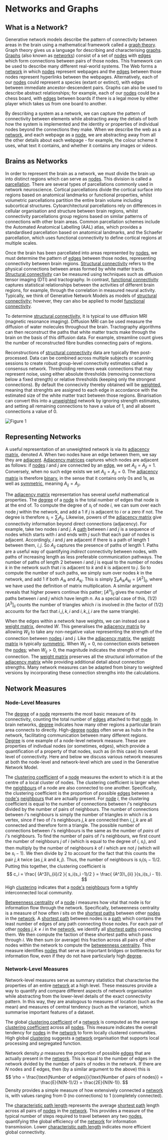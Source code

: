 # Networks and Graphs

## What is a Network?

Generative network models describe the pattern of connectivity between areas in the brain using a mathematical framework called a [graph theory](glossary.md#graph). Graph theory gives us a language for describing and characterising [graphs](glossary.md#graph). [Graphs](glossary.md#graph) (also known as [networks](glossary.md#network)) consist of a set of [nodes](glossary.md#node) with [edges](glossary.md#edge) which form connections between pairs of those nodes. This framework can be used to describe many different real-world systems. The Web forms a [network](glossary.md#network) in which [nodes](glossary.md#node) represent webpages and the [edges](glossary.md#edge) between those nodes represent hyperlinks between the webpages. Alternatively, each of our [nodes](glossary.md#node) could represent a species (extant or extinct), with edges between immediate ancestor-descendent pairs. Graphs can also be used to describe abstract relationships; for example, each of our [nodes](glossary.md#node) could be a chess board, with [edges](glossary.md#edge) between boards if there is a legal move by either player which takes us from one board to another.     

By describing a system as a network, we can capture the pattern of connectivity between elements while abstracting away the detials of both how the system is implemented and the identity or properties of individual nodes beyond the connections they make. When we describe the web as a [network](glossary.md#network), and each webpage as a [node](glossary.md#node), we are abstracting away from all the other details about each webpage - for example, the colour scheme it uses, what text it contains, and whether it contains any images or videos.

<!-- 
 In these examples, the network structure captures the fundamental pattern of connectivity whilst abstracting away many physical details. This simple yet powerful representation allows us to capture the essential structure of complex systems by focusing on the relationships between components rather than the components themselves. Networks can be either weighted or unweighted: unweighted networks contain [edges](glossary.md#edge) that are simply present or absent, whilst weighted networks have [edges](glossary.md#edge) with different strengths or capacities.


Networks capture abstract structure in a way that allows two real, physical systems to have identical network representations despite having very different physical instantiations. For instance, a social network of friendships and a network of protein interactions might both exhibit the same mathematical properties, such as small-world connectivity or scale-free degree distributions, even though one describes human relationships and the other molecular interactions. -->

## Brains as Networks

In order to represent the brain as a network, we must divide the brain up into distinct regions which can serve as [nodes](glossary.md#node). This division is called a [parcellation](glossary.md#parcellation). There are several types of parcellations commonly used in network neuroscience. Cortical parcellations divide the cortical surface into regions based on anatomical landmarks or functional properties, whilst volumetric parcellations partition the entire brain volume including subcortical structures. Cytoarchitectural parcellations rely on differences in cellular organisation and structure between brain regions, whilst connectivity parcellations group regions based on similar patterns of connections with other brain areas. Common parcellation schemes include the Automated Anatomical Labelling (AAL) atlas, which provides a standardised parcellation based on anatomical landmarks, and the Schaefer parcellation, which uses functional connectivity to define cortical regions at multiple scales.

Once the brain has been parcellated into areas represented by [nodes](glossary.md#nodes), we must determine the pattern of [edges](glossary.md#edge) between those nodes, representing connectivity between brain regions. [Structural connectivity](glossary.md#structural-connectivity) refers to the physical connections between areas formed by white matter tracts. [Structural connectivity](glossary.md#structural-connectivity) can be measured using techniques such as diffusion tensor imaging (DTI) and tractography. In contrast, [functional connectivity](glossary.md#functional-connectivity) captures statistical relationships between the activities of different brain regions, for example, through the correlation in measured neural activity. Typically, we think of Generative Network Models as models of [structural connectivity](glossary.md#structural-connectivity); however, they can also be applied to model [functional connectivity](glossary.md#functional-connectivity). 

To determine [structural connectivity](glossary.md#structural-connectivity), it is typical to use diffusion MRI (magnetic resonance imaging). Diffusion MRI can be used measure the diffusion of water molecules throughout the brain. Tractography algorithms can then reconstruct the paths that white matter tracts make through the brain on the basis of this diffusion data. For example, streamline count gives the number of reconstructed fibre bundles connecting pairs of regions.

Reconstructions of [structural connectivity](glossary.md#structural-connectivity) data are typically then post-processed. Data can be combined across multiple subjects or scanning sessions to create robust group-level connectivity estimates called a consensus network. Thresholding removes weak connections that may represent noise, using either absolute thresholds (removing connections below a fixed strength) or relative thresholds (keeping only the strongest connections). By default the connecivity thereby obtained will be [weighted](glossary.md#weight-matrix), meaning that strenghts are assigned to each edge in accordance with the estimated size of the white matter tract between those regions. Binarisation can convert this into a [unweighted](glossary.md#adjacency-matrix) network by ignoring strength estimates, and setting all remaining connections to have a value of $1$, and all absent connections a value of $0$. 

![Figure 1](figures-png/fig1.png)

## Representing Networks

A useful representation of an unweighted network is via its [adjacency matrix](glossary.md#adjacency-matrix-a), denoted $A$. When two nodes have an edge between them, we say they are [adjacent](glossary.md#adjacent). [Adjacency matrices](glossary.md#adjacency-matrix) captures which nodes are adjacent as follows: if [nodes](glossary.md#node) $i$ and $j$ are connected by an [edge](glossary.md#edge), we set $A_{ij} = A_{ji} = 1$. Conversely, when no such edge exists we set $A_{ij} = A_{ji} = 0$. The [adjacency matrix](glossary.md#adjacency-matrix) is therefore [binary](glossary.md#binary-generative-network-model), in the sense that it contains only $0$s and $1$s, as well as [symmetric](glossary.md#symmetric), meaning $A_{ij} = A_{ji}$. 

The [adjacency matrix](glossary.md#adjacency-matrix-a) representation has several useful mathematical properties. The [degree](glossary.md#degree) of a [node](glossary.md#node) is the total number of edges that node is at the end of. To compute the degree of $s_i$ of node $i$, we can sum over each node $j$ within the network, and add a $1$ if $j$ is adjacent to $i$ or a zero if not. The degree is therefore $s_i = \sum_j A_{ij}$. Likewise, powers of the [adjacency matrix](glossary.md#adjacency-matrix-a) give  connectivity information beyond direct connections (adjacency). For example, take two nodes $i$ and $j$. A [path](glossary.md#path) between $i$ and $j$ is a sequence of nodes which starts with $i$ and ends with $j$ such that each pair of nodes is adjacent. Accordingly, $i$ and $j$ are adjacent if there is a path of length $1$ between them, $i,j$. So $A_{ij}$ captures the presence of paths of length $1$. Paths are a useful way of quantifying *indirect* connectivity between nodes, with paths of increasing length as less preferable communication pathways. The number of paths of length $2$ between $i$ and $j$ is equal to the number of nodes $k$ in the network such that $i$ is adjacent to $k$ and $k$ is adjacent to $j$. So to compute the number of such paths, we simply sum over nodes $k$ in the network, and add $1$ if both $A_{ik}$ and $A_{kj}$. This is simply $\sum_k A_{ik} A_{kj} = [A^2]_{ij}$, where we have used the definition of matrix multiplication. A similar argument reveals that higher powers continue this patter; $[A^n]_{ij}$ gives the number of paths between $i$ and $j$ which have length $n$. As a special case of this, $(1/2) [A^3]_{ii}$ counts the number of triangles which $i$ is involved in (the factor of $(1/2)$ accounts for the fact that $i,j,k,i$ and $i,k,j,i$ are the same triangle). 

When the edges within a network have weights, we can instead use a [weight matrix](glossary.md#weight-matrix-w), denoted $W$. This generalises the [adjacency matrix](glossary.md#adjacency-matrix-a) by allowing $W_{ij}$ to take any non-negative value representing the strength of the connection between [nodes](glossary.md#node) $i$ and $j$. Like the [adjacency matrix](glossary.md#adjacency-matrix-a), the [weight matrix](glossary.md#weight-matrix-w) is typically [symmetric](glossary.md#symmetric). When $W_{ij} = 0$, no connection exists between the [nodes](glossary.md#node); when $W_{ij} > 0$, the magnitude indicates the strength of the connection. The [weight matrix](glossary.md#weight-matrix-w) preserves all the structural information of the [adjacency matrix](glossary.md#adjacency-matrix-a) while providing additional detail about connection strengths. Many network measures can be adapted from binary to weighted versions by incorporating these connection strengths into the calculations. 

## Network Measures

### Node-Level Measures

The [degree](glossary.md#degree) of a [node](glossary.md#node) represents the most basic measure of its connectivity, counting the total number of [edges](glossary.md#edge) attached to that [node](glossary.md#node). In brain networks, [degree](glossary.md#degree) indicates how many other regions a particular brain area connects to directly. High-[degree](glossary.md#degree) [nodes](glossary.md#node) often serve as hubs in the network, facilitating communication between many different regions. [Degree](glossary.md#degree) is one example of a node-level network measure. These are properties of indivdual nodes (or sometimes, edges), which provide a quantification of a property of that nodes, such as (in this case) its overall level of connectivity. Here and below we discuss various network measures at both the node-level and network-level which are used in the Generative Network Model.  

The [clustering coefficient](glossary.md#clustering-coefficient) of a [node](glossary.md#node) measures the extent to which it is at the centre of a local cluster of nodes. The clustering coefficient is larger when the [neighbours](glossary.md#neighbour) of a node are also connected to one another. Specifically, the clustering coefficient is the proportion of possible [edges](glossary.md#edge) between a [node's](glossary.md#node) [neighbours](glossary.md#neighbour) that are actually present. For [node](glossary.md#node) $i$, the clustering coefficient is equal to the number of connections between $i$'s neighbours divided by the number of pairs of neighbours. The number of connections between $i$'s neighbours is simply the number of triangles in which $i$ is a vertex, since if two of $i$'s neighbours $j, k$ are connected then $i, j, k$ are all connected and therefore form a triangle. The possible number of connections between $i$'s neighbours is the same as the number of *pairs* of $i$'s neighbours. To find the number of pairs of $i$'s neighbours, we first count the number of neighbours $j$ of $i$ (which is equal to the degree of $i$, $s_i$), and then multiply by the number of neighbours $k$ of $i$ which are not $j$ (which will be $s_i - 1$). We then divide by $2$ to account for the fact that this counts the pair $j,k$ twice (as $j,k$ and $k,j$). Thus, the number of neighbours is $s_i(s_i - 1)/2$. Putting this together, the clustering coefficient is
$$
c_i = \frac{ (A^3)\_{ii}/2 }{ s_i(s_i -1)/2 } = \frac{ (A^3)\_{ii} }{s_i(s_i - 1)}.
$$
High [clustering](glossary.md#clustering-coefficient) indicates that a [node's](glossary.md#node) [neighbours](glossary.md#neighbour) form a tightly interconnected local community.

[Betweenness centrality](glossary.md#betweenness-centrality) of a [node](glossary.md#node) $i$ measures how vital that node is for information flow through the network. Specifically, betweenness centrality is a measure of how often $i$ sits on the [shortest paths](glossary.md#shortest-path) between other [nodes](glossary.md#node) in the [network](glossary.md#network). A [shortest path](glossary.md#shortest-path) between nodes is a [path](glossary.md#path) which contains the least number of edges of any path connecting those nodes. For each pair of other [nodes](glossary.md#node) $j,k \neq i$ in the [network](glossary.md#network), we identify all [shortest paths](glossary.md#shortest-path) connecting them. We then compute the faction of these shortest paths which pass through $i$. We then sum (or average) this fraction across all pairs of other nodes within the network to compute the [betweenness centrality](glossary.md#betweenness-centrality). This measure identifies [nodes](glossary.md#node) that serve as important bridges or bottlenecks for information flow, even if they do not have particularly high [degree](glossary.md#degree).

### Network-Level Measures

Network-level measures serve as summary statistics that characterise the properties of an entire [network](glossary.md#network) at a high level. These measures provide a way to quantify and compare different aspects of network organisation while abstracting from the lower-level details of the exact connectivity pattern. In this way, they are analogous to measures of location (such as the mean) and measures of central tendency (such as the variance), which summarise important features of a dataset. 

The global [clustering coefficient](glossary.md#clustering-coefficient) of a [network](glossary.md#network) is computed as the average [clustering coefficient](glossary.md#clustering-coefficient) across all [nodes](glossary.md#node). This measure indicates the overall tendency for [nodes](glossary.md#node) in the [network](glossary.md#network) to form locally clustered communities. High global [clustering](glossary.md#clustering-coefficient) suggests a [network](glossary.md#network) organisation that supports local processing and segregated function.

Network density $\rho$ measures the proportion of possible [edges](glossary.md#edge) that are actually present in the [network](glossary.md#network). This is equal to the number of edges in the network dvided by the number of pairs of nodes in the network. If there are $N$ nodes and $E$ edges, then (by a similar argument to the above) this is
$$
\rho = \frac{\text{Number of edges}}{\text{Number of pairs of nodes}} = \frac{E}{N(N-1)/2} = \frac{2E}{N(N-1)}.
$$ 
Density provides a simple measure of how extensively connected a [network](glossary.md#network) is, with values ranging from 0 (no connections) to 1 (completely connected).

The [characteristic path length](glossary.md#characteristic-path-length) represents the average [shortest path](glossary.md#shortest-path) length across all pairs of [nodes](glossary.md#node) in the [network](glossary.md#network). This provides a measure of the typical number of steps required to travel between any two [nodes](glossary.md#node), quantifying tthe global efficiency of the [network](glossary.md#network) for information transmission. Lower [characteristic path length](glossary.md#characteristic-path-length) indicates more efficient global connectivity.

<!-- ## Distance and Network Structure

In the case of a brain  

Physical distances between brain regions, stored in a [distance matrix](glossary.md#distance-matrix-d), play a fundamental role in shaping connection patterns due to principles of wiring economy. Longer connections require more resources to establish and maintain, making them metabolically costly and developmentally challenging to form. This creates a natural bias toward shorter connections in biological networks.

The [edge length](glossary.md#edge-length) [distribution](glossary.md#distribution) describes how connection distances are distributed across the [network](glossary.md#network). This [distribution](glossary.md#distribution) typically shows an overrepresentation of short connections compared to what would be expected from random wiring, reflecting the influence of spatial constraints on network formation. For [edges](glossary.md#edge) connecting [nodes](glossary.md#node) $i$ and $j$, the [edge length](glossary.md#edge-length) is given by $D_{ij}$, where $D$ is the [distance matrix](glossary.md#distance-matrix-d).

Understanding the relationship between physical distance and connection probability is essential for interpreting generative network models, which explicitly incorporate spatial constraints through distance-dependent wiring rules. The interplay between spatial constraints and topological factors determines the final structure of brain networks, balancing the efficiency benefits of short connections against the functional requirements for longer-range integration.

### Topological vs Topographical Measures

An important distinction exists between [topological](glossary.md#topology) and [topographical](glossary.md#topography) network measures. [Topological](glossary.md#topology) measures depend only on the pattern of connections within the [network](glossary.md#network), ignoring the physical positions of [nodes](glossary.md#node) in space. Examples include [degree](glossary.md#degree), [clustering coefficients](glossary.md#clustering-coefficient), and [shortest path](glossary.md#shortest-path) lengths. In contrast, [topographical](glossary.md#topography) measures incorporate information about the spatial locations of [nodes](glossary.md#node) and the physical distances between them. [Edge length](glossary.md#edge-length) distributions exemplify [topographical](glossary.md#topography) measures, as they depend on both the presence of connections and the spatial arrangement of [nodes](glossary.md#node). -->
